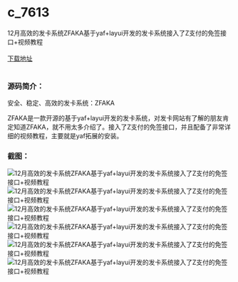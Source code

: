 # c_7613
12月高效的发卡系统ZFAKA基于yaf+layui开发的发卡系统接入了Z支付的免签接口+视频教程
<br/></br>
[下载地址](https://www.uuid2.com/7613.html "下载地址")
<br/></br>
<h3>源码简介：</h3>
<p>安全、稳定、高效的发卡系统：ZFAKA<p>
<p>ZFAKA是一款开源的基于yaf+layui开发的发卡系统，对发卡网站有了解的朋友肯定知道ZFAKA，就不用太多介绍了。接入了Z支付的免签接口，并且配备了非常详细的视频教程，主要就是yaf拓展的安装。<p>
<h3>截图：</h3>
<img src="https://www.uuid2.com/wp-content/uploads/img/pro/20211206/16387726925256.png" alt="12月高效的发卡系统ZFAKA基于yaf+layui开发的发卡系统接入了Z支付的免签接口+视频教程"><img src="https://www.uuid2.com/wp-content/uploads/img/pro/20211206/16387726934160.png" alt="12月高效的发卡系统ZFAKA基于yaf+layui开发的发卡系统接入了Z支付的免签接口+视频教程"><img src="https://www.uuid2.com/wp-content/uploads/img/pro/20211206/16387726933055.png" alt="12月高效的发卡系统ZFAKA基于yaf+layui开发的发卡系统接入了Z支付的免签接口+视频教程"><img src="https://www.uuid2.com/wp-content/uploads/img/pro/20211206/16387727166853.png" alt="12月高效的发卡系统ZFAKA基于yaf+layui开发的发卡系统接入了Z支付的免签接口+视频教程"><img src="https://www.uuid2.com/wp-content/uploads/img/pro/20211206/16387727332109.png" alt="12月高效的发卡系统ZFAKA基于yaf+layui开发的发卡系统接入了Z支付的免签接口+视频教程"><img src="https://www.uuid2.com/wp-content/uploads/img/pro/20211206/16387727355076.png" alt="12月高效的发卡系统ZFAKA基于yaf+layui开发的发卡系统接入了Z支付的免签接口+视频教程">
